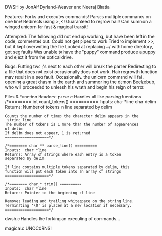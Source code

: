 DWSH
by JonAlf Dyrland-Weaver and Neeraj Bhatia

Features:
	Forks and executes commands!
	Parses multiple commands on one line!
	Redirects using >, <!
	Guaranteed to regrow hair!
	Can summon a winged unicorn for fast & magical transit!

Attempted:
	The following did not end up working, but have been left in the code, commented out.
	Could not get pipes to work
	Tried to implement >>, but it kept overwriting the file
	Looked at replacing ~/ with home directory, got seg faults
	Was unable to have the "puppy" command produce a puppy and eject it from the optical drive.

Bugs:
	Putting two ;'s next to each other will break the parser
	Redirecting to a file that does not exist occasionally does not work.
	Hair regrowth function may result in a seg fault.
	Occasionally, the unicorn command will fail, opening a great chasm in the earth and summoning the demon Beelzebub, who will proceeded to unleash his wrath and begin his reign of terror.

Files & Function Headers:
parse.c
	Handles all line parsing fucntions
	/*======== int count_tokens() ==========
	Inputs:  char *line
        	  char delim
	Returns: Number of tokens in line separated by delim

	Counts the number of times the character delim appears in the
	 string line
	The number of tokens is 1 more than the number of appearences
	of delim
	If delim does not appear, 1 is returned
	====================*/

	/*======== char ** parse_line() ==========
	Inputs:  char *line
	Returns: Array of strings where each entry is a token
	separated by delim

	If line contains multiple tokens separated by delim, this
	function will put each token into an array of strings
	====================*/

	/*======== char * trim() ==========
	Inputs:  char *line
	Returns: Pointer to the beginning of line

	Removes leading and trailing whitespace on the string line.
	Terminating '\0' is placed at a new location if necessary.
	====================*/

dwsh.c
	Handles the forking an executing of commands...

magical.c
	UNOCORNS!	
